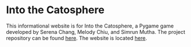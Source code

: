 # Into the Catosphere

This informational website is for Into the Catosphere, a Pygame game developed by Serena Chang, Melody Chiu, and Simrun Mutha.
The project repository can be found [here](https://github.com/melodch/interactivegame). The website is located [here](https://schang127.github.io/catosphere/).
